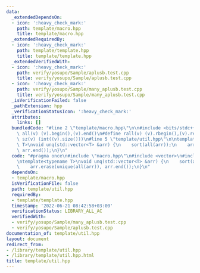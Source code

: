 ```yaml
---
data:
  _extendedDependsOn:
  - icon: ':heavy_check_mark:'
    path: template/macro.hpp
    title: template/macro.hpp
  _extendedRequiredBy:
  - icon: ':heavy_check_mark:'
    path: template/template.hpp
    title: template/template.hpp
  _extendedVerifiedWith:
  - icon: ':heavy_check_mark:'
    path: verify/yosupo/Sample/aplusb.test.cpp
    title: verify/yosupo/Sample/aplusb.test.cpp
  - icon: ':heavy_check_mark:'
    path: verify/yosupo/Sample/many_aplusb.test.cpp
    title: verify/yosupo/Sample/many_aplusb.test.cpp
  _isVerificationFailed: false
  _pathExtension: hpp
  _verificationStatusIcon: ':heavy_check_mark:'
  attributes:
    links: []
  bundledCode: "#line 2 \"template/macro.hpp\"\n\n#include <bits/stdc++.h>\n\n#define\
    \ all(v) (v).begin(),(v).end()\n#define rall(v) (v).rbegin(),(v).rend()\n#define\
    \ sz(v) (int((v).size()))\n#line 5 \"template/util.hpp\"\n\ntemplate<typename\
    \ T>\nvoid unq(std::vector<T> &arr) {\n    sort(all(arr));\n    arr.erase(unique(all(arr)),\
    \ arr.end());\n}\n"
  code: "#pragma once\n#include \"macro.hpp\"\n#include <vector>\n#include <algorithm>\n\
    \ntemplate<typename T>\nvoid unq(std::vector<T> &arr) {\n    sort(all(arr));\n\
    \    arr.erase(unique(all(arr)), arr.end());\n}\n"
  dependsOn:
  - template/macro.hpp
  isVerificationFile: false
  path: template/util.hpp
  requiredBy:
  - template/template.hpp
  timestamp: '2022-06-21 08:42:58+03:00'
  verificationStatus: LIBRARY_ALL_AC
  verifiedWith:
  - verify/yosupo/Sample/many_aplusb.test.cpp
  - verify/yosupo/Sample/aplusb.test.cpp
documentation_of: template/util.hpp
layout: document
redirect_from:
- /library/template/util.hpp
- /library/template/util.hpp.html
title: template/util.hpp
---
```

